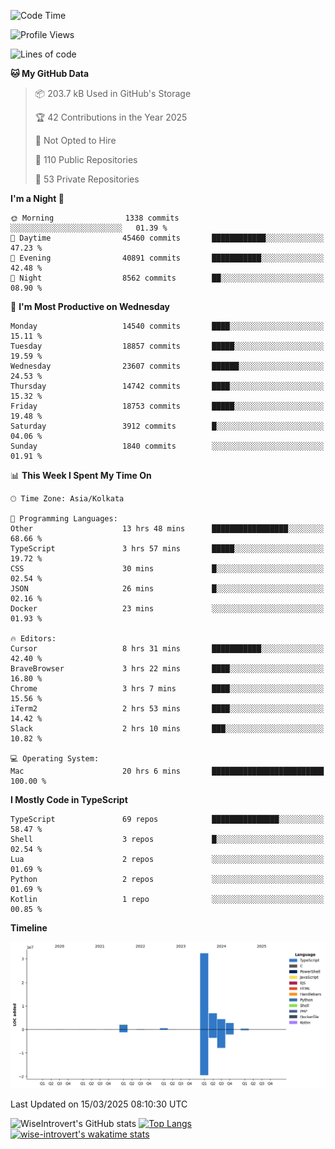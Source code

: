 <!--START_SECTION:waka-->
![Code Time](http://img.shields.io/badge/Code%20Time-2%2C260%20hrs%2054%20mins-blue)

![Profile Views](http://img.shields.io/badge/Profile%20Views-6-blue)

![Lines of code](https://img.shields.io/badge/From%20Hello%20World%20I%27ve%20Written-49.6%20million%20lines%20of%20code-blue)

**🐱 My GitHub Data** 

> 📦 203.7 kB Used in GitHub's Storage 
 > 
> 🏆 42 Contributions in the Year 2025
 > 
> 🚫 Not Opted to Hire
 > 
> 📜 110 Public Repositories 
 > 
> 🔑 53 Private Repositories 
 > 
**I'm a Night 🦉** 

```text
🌞 Morning                1338 commits        ░░░░░░░░░░░░░░░░░░░░░░░░░   01.39 % 
🌆 Daytime                45460 commits       ████████████░░░░░░░░░░░░░   47.23 % 
🌃 Evening                40891 commits       ███████████░░░░░░░░░░░░░░   42.48 % 
🌙 Night                  8562 commits        ██░░░░░░░░░░░░░░░░░░░░░░░   08.90 % 
```
📅 **I'm Most Productive on Wednesday** 

```text
Monday                   14540 commits       ████░░░░░░░░░░░░░░░░░░░░░   15.11 % 
Tuesday                  18857 commits       █████░░░░░░░░░░░░░░░░░░░░   19.59 % 
Wednesday                23607 commits       ██████░░░░░░░░░░░░░░░░░░░   24.53 % 
Thursday                 14742 commits       ████░░░░░░░░░░░░░░░░░░░░░   15.32 % 
Friday                   18753 commits       █████░░░░░░░░░░░░░░░░░░░░   19.48 % 
Saturday                 3912 commits        █░░░░░░░░░░░░░░░░░░░░░░░░   04.06 % 
Sunday                   1840 commits        ░░░░░░░░░░░░░░░░░░░░░░░░░   01.91 % 
```


📊 **This Week I Spent My Time On** 

```text
🕑︎ Time Zone: Asia/Kolkata

💬 Programming Languages: 
Other                    13 hrs 48 mins      █████████████████░░░░░░░░   68.66 % 
TypeScript               3 hrs 57 mins       █████░░░░░░░░░░░░░░░░░░░░   19.72 % 
CSS                      30 mins             █░░░░░░░░░░░░░░░░░░░░░░░░   02.54 % 
JSON                     26 mins             █░░░░░░░░░░░░░░░░░░░░░░░░   02.16 % 
Docker                   23 mins             ░░░░░░░░░░░░░░░░░░░░░░░░░   01.93 % 

🔥 Editors: 
Cursor                   8 hrs 31 mins       ███████████░░░░░░░░░░░░░░   42.40 % 
BraveBrowser             3 hrs 22 mins       ████░░░░░░░░░░░░░░░░░░░░░   16.80 % 
Chrome                   3 hrs 7 mins        ████░░░░░░░░░░░░░░░░░░░░░   15.56 % 
iTerm2                   2 hrs 53 mins       ████░░░░░░░░░░░░░░░░░░░░░   14.42 % 
Slack                    2 hrs 10 mins       ███░░░░░░░░░░░░░░░░░░░░░░   10.82 % 

💻 Operating System: 
Mac                      20 hrs 6 mins       █████████████████████████   100.00 % 
```

**I Mostly Code in TypeScript** 

```text
TypeScript               69 repos            ███████████████░░░░░░░░░░   58.47 % 
Shell                    3 repos             █░░░░░░░░░░░░░░░░░░░░░░░░   02.54 % 
Lua                      2 repos             ░░░░░░░░░░░░░░░░░░░░░░░░░   01.69 % 
Python                   2 repos             ░░░░░░░░░░░░░░░░░░░░░░░░░   01.69 % 
Kotlin                   1 repo              ░░░░░░░░░░░░░░░░░░░░░░░░░   00.85 % 
```



**Timeline**

![Lines of Code chart](https://raw.githubusercontent.com/wise-introvert/wise-introvert/master/assets/bar_graph.png)


 Last Updated on 15/03/2025 08:10:30 UTC
<!--END_SECTION:waka-->

![WiseIntrovert's GitHub stats](https://github-readme-stats.vercel.app/api?username=wise-introvert&count_private=true&show_icons=true)
[![Top Langs](https://github-readme-stats.vercel.app/api/top-langs/?username=wise-introvert&langs_count=10)](https://github.com/anuraghazra/github-readme-stats)
[![wise-introvert's wakatime stats](https://github-readme-stats.vercel.app/api/wakatime?username=wiseintrovert)](https://github.com/anuraghazra/github-readme-stats)
